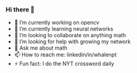 ### Hi there 👋

- 🔭 I’m currently working on opencv 
- 🌱 I’m currently learning neural networks
- 👯 I’m looking to collaborate on anything math
- 🤔 I’m looking for help with growing my network
- 💬 Ask me about math
- 📫 How to reach me: linkedin/in/whalenpt
- ⚡ Fun fact: I do the NYT crossword daily

